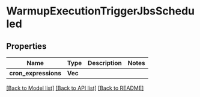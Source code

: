 # WarmupExecutionTriggerJbsScheduled

## Properties

Name | Type | Description | Notes
------------ | ------------- | ------------- | -------------
**cron_expressions** | **Vec<String>** |  | 

[[Back to Model list]](../README.md#documentation-for-models) [[Back to API list]](../README.md#documentation-for-api-endpoints) [[Back to README]](../README.md)


